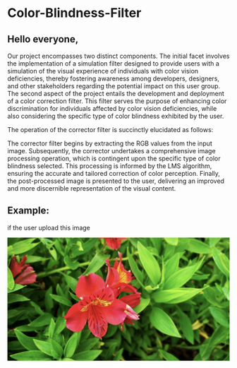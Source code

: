# Color-Blindness-Filter


## Hello everyone,
Our project encompasses two distinct components. The initial facet involves the implementation of a simulation filter designed to provide users with a simulation of the visual experience of individuals with color vision deficiencies, thereby fostering awareness among developers, designers, and other stakeholders regarding the potential impact on this user group.
The second aspect of the project entails the development and deployment of a color correction filter. This filter serves the purpose of enhancing color discrimination for individuals affected by color vision deficiencies, while also considering the specific type of color blindness exhibited by the user. 

The operation of the corrector filter is succinctly elucidated as follows:

The corrector filter begins by extracting the RGB values from the input image.
Subsequently, the corrector undertakes a comprehensive image processing operation, which is contingent upon the specific type of color blindness selected. This processing is informed by the LMS algorithm, ensuring the accurate and tailored correction of color perception.
Finally, the post-processed image is presented to the user, delivering an improved and more discernible representation of the visual content.


## Example:

if the user upload this image
<div>
  <img src = "OriginalPic.png" wedith = "100">
</div>
